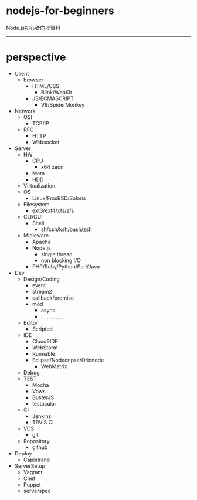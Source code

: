 nodejs-for-beginners
====================

Node.js初心者向け資料

- - -
# perspective
* Client
  * browser
    * HTML/CSS
      * Blink/WebKit
    * JS/ECMASCRIPT
      * V8/SpiderMonkey
* Network
  * OSI
    * TCP/IP
  * RFC
    * HTTP
    * Websocket
* Server
  * HW
    * CPU
      * x64 xeon
    * Mem
    * HDD
  * Virtualization
  * OS
    * Linux/FrssBSD/Solaris
  * Filesystem
    * ext3/ext4/xfs/zfs
  * CLI/GUI
    * Shell
      * sh/csh/ksh/bash/zsh
  * Midleware
    * Apache
    * Node.js
      * single thread
      * non blocking I/O
    * PHP/Ruby/Python/Perl/Java
* Dev
  * Design/Coding
    * event
    * stream2
    * callback/promise
    * mod
      * async
      * ...............
  * Editor
     * Scripted
  * IDE
    * Cloud9IDE
    * WebStorm
    * Runnable
    * Eclipse/Nodecripse/Orionode
      * WebMatrix
  * Debug
  * TEST
    * Mocha
    * Vows
    * BusterJS
    * testacular
  * CI
    * Jenkins
    * TRVIS CI
  * VCS
    * git
  * Repository
    * github
* Deploy
  * Capistrano
* ServerSetup
  * Vagrant
  * Chef
  * Puppet
  * serverspec
